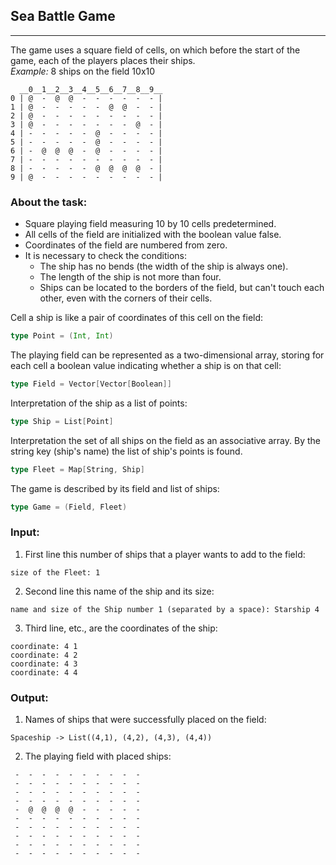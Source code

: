 ## Sea Battle Game
------------------------------------------
The game uses a square field of cells, on which before the start of the game, each of the players places their ships.  
_Example:_ 8 ships on the field 10x10
```
  __0__1__2__3__4__5__6__7__8__9__
0 | @  -  @  @  -  -  -  -  -  - |
1 | @  -  -  -  -  -  @  @  -  - |
2 | @  -  -  -  -  -  -  -  -  - |
3 | @  -  -  -  -  -  -  -  @  - |
4 | -  -  -  -  -  @  -  -  -  - |
5 | -  -  -  -  -  @  -  -  -  - |
6 | -  @  @  @  -  @  -  -  -  - |
7 | -  -  -  -  -  -  -  -  -  - |
8 | -  -  -  -  -  @  @  @  @  - |
9 | @  -  -  -  -  -  -  -  -  - |
```
### About the task:
- Square playing field measuring 10 by 10 cells predetermined.
- All cells of the field are initialized with the boolean value false.
- Coordinates of the field are numbered from zero.
- It is necessary to check the conditions:
    - The ship has no bends (the width of the ship is always one).
    - The length of the ship is not more than four.
    - Ships can be located to the borders of the field, but can't touch each other, even with the corners of their cells.


Cell  a ship is like a pair of coordinates of this cell on the field:
```scala
type Point = (Int, Int)
``` 
The playing field can be represented as a two-dimensional array, storing for each cell a boolean value indicating whether a ship is on that cell:
```scala
type Field = Vector[Vector[Boolean]]
```

Interpretation of the ship as a list of points:
```scala
type Ship = List[Point]
```

Interpretation the set of all ships on the field as an associative array. By the string key (ship's name) the list of ship's points is found.
```scala
type Fleet = Map[String, Ship]
```

The game is described by its field and list of ships:
```scala
type Game = (Field, Fleet)
```
### Input:
1. First line this number of ships that a player wants to add to the field:
```console
size of the Fleet: 1
```
2. Second line this name of the ship and its size:
```console
name and size of the Ship number 1 (separated by a space): Starship 4
```
3. Third line, etc., are the coordinates of the ship:
```console
coordinate: 4 1
coordinate: 4 2
coordinate: 4 3
coordinate: 4 4
```
### Output:
1. Names of ships that were successfully placed on the field:
```console
Spaceship -> List((4,1), (4,2), (4,3), (4,4))
```
2. The playing field with placed ships:
```console
 -  -  -  -  -  -  -  -  -  -
 -  -  -  -  -  -  -  -  -  -
 -  -  -  -  -  -  -  -  -  -
 -  -  -  -  -  -  -  -  -  -
 -  @  @  @  @  -  -  -  -  -
 -  -  -  -  -  -  -  -  -  -
 -  -  -  -  -  -  -  -  -  -
 -  -  -  -  -  -  -  -  -  -
 -  -  -  -  -  -  -  -  -  -
 -  -  -  -  -  -  -  -  -  -
```

